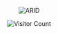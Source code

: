 <div align="center">
  
 ![ARID](https://socialify.git.ci/AyanavaKarmakar/AyanavaKarmakar/image?description=1&descriptionEditable=Astro%20|%20Next.js%20|%20tRPC%20|%20Prisma%20|%20Tailwind%20CSS&font=KoHo&language=0&owner=0&pattern=solid&theme=Dark)
  
  ![Visitor Count](https://profile-counter.glitch.me/AyanavaKarmakar/count.svg)

</div>
